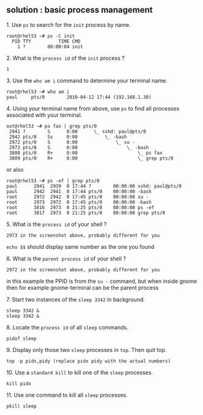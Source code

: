 ## solution : basic process management

1\. Use `ps` to search for the `init` process by name.

    root@rhel53 ~# ps -C init
      PID TTY          TIME CMD
        1 ?        00:00:04 init
        

2\. What is the `process id` of the `init` process ?

    1

3\. Use the `who am i` command to determine your terminal name.

    root@rhel53 ~# who am i
    paul     pts/0        2010-04-12 17:44 (192.168.1.38)
        

4\. Using your terminal name from above, use `ps` to find all processes
associated with your terminal.

    oot@rhel53 ~# ps fax | grep pts/0
     2941 ?        S      0:00      \_ sshd: paul@pts/0 
     2942 pts/0    Ss     0:00          \_ -bash
     2972 pts/0    S      0:00              \_ su -
     2973 pts/0    S      0:00                  \_ -bash
     3808 pts/0    R+     0:00                      \_ ps fax
     3809 pts/0    R+     0:00                      \_ grep pts/0
        

or also

    root@rhel53 ~# ps -ef | grep pts/0
    paul      2941  2939  0 17:44 ?        00:00:00 sshd: paul@pts/0 
    paul      2942  2941  0 17:44 pts/0    00:00:00 -bash
    root      2972  2942  0 17:45 pts/0    00:00:00 su -
    root      2973  2972  0 17:45 pts/0    00:00:00 -bash
    root      3816  2973  0 21:25 pts/0    00:00:00 ps -ef
    root      3817  2973  0 21:25 pts/0    00:00:00 grep pts/0
        

5\. What is the `process id` of your shell ?

    2973 in the screenshot above, probably different for you

`echo $$` should display same number as the one you found

6\. What is the `parent process id` of your shell ?

    2972 in the screenshot above, probably different for you

in this example the PPID is from the `su -` command, but when inside
gnome then for example gnome-terminal can be the parent process

7\. Start two instances of the `sleep 3342` in background.

    sleep 3342 &
    sleep 3342 &

8\. Locate the `process id` of all `sleep` commands.

    pidof sleep

9\. Display only those two `sleep` processes in `top`. Then quit top.

    top -p pidx,pidy (replace pidx pidy with the actual numbers)

10\. Use a `standard kill` to kill one of the `sleep` processes.

    kill pidx

11\. Use one command to kill all `sleep` processes.

    pkill sleep
